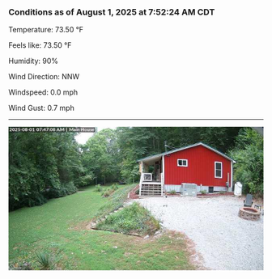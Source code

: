 ### Conditions as of August 1, 2025 at 7:52:24 AM CDT 

Temperature: 73.50 &deg;F

Feels like: 73.50 &deg;F

Humidity: 90%

Wind Direction: NNW

Windspeed: 0.0 mph

Wind Gust: 0.7 mph

---

<img src="./images/latest.jpeg"/>

